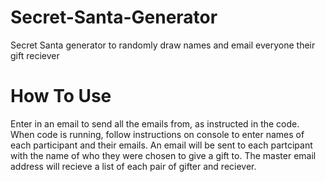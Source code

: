 # Secret-Santa-Generator
Secret Santa generator to randomly draw names and email everyone their gift reciever

# How To Use
Enter in an email to send all the emails from, as instructed in the code. When code is running, follow instructions on console to enter names of each participant and their emails. An email will be sent to each partcipant with the name of who they were chosen to give a gift to. The master email address will recieve a list of each pair of gifter and reciever.
